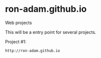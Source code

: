 # ron-adam.github.io
Web projects

This will be a entry point for several projects.

Project #1:

    http://ron-adam.github.io

